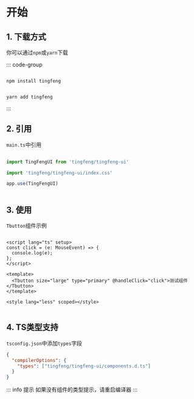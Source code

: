 # 开始

## 1. 下载方式

你可以通过`npm`或`yarn`下载

::: code-group

```[npm 方式]

npm install tingfeng

```

``` [yarn 方式]

yarn add tingfeng

```

:::
   

## 2. 引用

`main.ts`中引用

```ts
    
import TingFengUI from 'tingfeng/tingfeng-ui'

import 'tingfeng/tingfeng-ui/index.css'

app.use(TingFengUI)
    
```

## 3. 使用

`Tbutton`组件示例

```vue

<script lang="ts" setup>
const click = (e: MouseEvent) => {
  console.log(e);
};
</script>

<template>
  <Tbutton size="large" type="primary" @handleClick="click">测试组件</Tbutton>
</template>

<style lang="less" scoped></style>
    
```

## 4. TS类型支持
`tsconfig.json`中添加`types`字段
```json
{
  "compilerOptions": {
    "types": ["tingfeng/tingfeng-ui/components.d.ts"]
  }
}
```

::: info 提示
如果没有组件的类型提示，请重启编译器
:::




